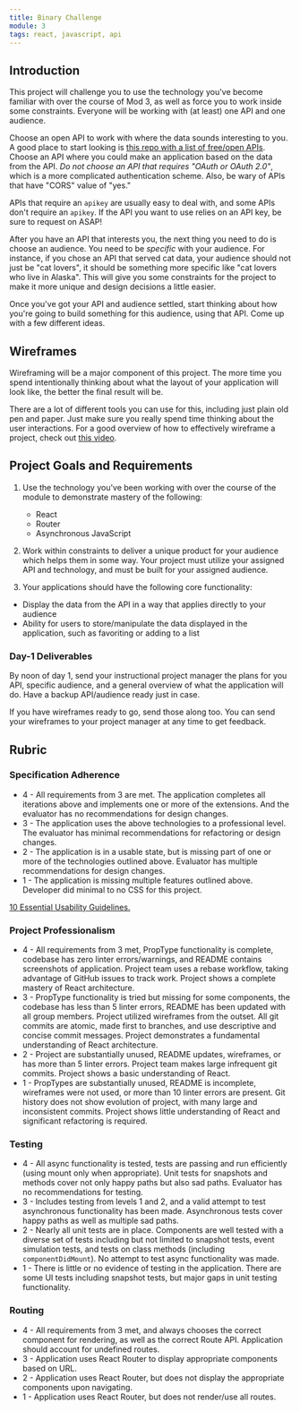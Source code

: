 ```yaml
---
title: Binary Challenge
module: 3
tags: react, javascript, api
---
```


## Introduction

This project will challenge you to use the technology you've become familiar with over the course of Mod 3, as well as force you to work inside some constraints. Everyone will be working with (at least) one API and one audience.

Choose an open API to work with where the data sounds interesting to you. A good place to start looking is [this repo with a list of free/open APIs](https://github.com/public-apis/public-apis). Choose an API where you could make an application based on the data from the API. _Do not choose an API that requires "OAuth or OAuth 2.0"_, which is a more complicated authentication scheme. Also, be wary of APIs that have "CORS" value of "yes."

APIs that require an `apikey` are usually easy to deal with, and some APIs don't require an `apikey`. If the API you want to use relies on an API key, be sure to request on ASAP!

After you have an API that interests you, the next thing you need to do is choose an audience. You need to be _specific_ with your audience. For instance, if you chose an API that served cat data, your audience should not just be "cat lovers", it should be something more specific like "cat lovers who live in Alaska". This will give you some constraints for the project to make it more unique and design decisions a little easier.

Once you've got your API and audience settled, start thinking about how you're going to build something for this audience, using that API. Come up with a few different ideas.

## Wireframes

Wireframing will be a major component of this project. The more time you spend intentionally thinking about what the layout of your application will look like, the better the final result will be.

There are a lot of different tools you can use for this, including just plain old pen and paper. Just make sure you really spend time thinking about the user interactions. For a good overview of how to effectively wireframe a project, check out [this video](https://www.youtube.com/watch?v=e2Oynq-mOLk).

## Project Goals and Requirements

1. Use the technology you've been working with over the course of the module to
   demonstrate mastery of the following:
   - React
   - Router
   - Asynchronous JavaScript

2. Work within constraints to deliver a unique product for your audience which helps them in some way. Your project must utilize your assigned API and technology, and must be built for your assigned audience.

3. Your applications should have the following core functionality:
  - Display the data from the API in a way that applies directly to your audience
  - Ability for users to store/manipulate the data displayed in the application, such as favoriting or adding to a list

### Day-1 Deliverables

By noon of day 1, send your instructional project manager the plans for you API, specific audience, and a general overview of what the application will do. Have a backup API/audience ready just in case.

If you have wireframes ready to go, send those along too. You can send your wireframes to your project manager at any time to get feedback.

## Rubric

### Specification Adherence

* 4 - All requirements from 3 are met. The application completes all iterations above and implements one or more of the extensions. And the evaluator has no recommendations for design changes.
* 3 - The application uses the above technologies to a professional level. The evaluator has minimal recommendations for refactoring or design changes.
* 2 - The application is in a usable state, but is missing part of one or more of the technologies outlined above. Evaluator has multiple recommendations for design changes.
* 1 - The application is missing multiple features outlined above. Developer did minimal to no CSS for this project.

[10 Essential Usability Guidelines.](https://speckyboy.com/10-essential-web-application-usability-guidelines/)

### Project Professionalism

* 4 - All requirements from 3 met, PropType functionality is complete, codebase has zero linter errors/warnings, and README contains screenshots of application. Project team uses a rebase workflow, taking advantage of GitHub issues to track work. Project shows a complete mastery of React architecture.
* 3 - PropType functionality is tried but missing for some components, the codebase has less than 5 linter errors, README has been updated with all group members. Project utilized wireframes from the outset. All git commits are atomic, made first to branches, and use descriptive and concise commit messages. Project demonstrates a fundamental understanding of React architecture.
* 2 - Project are substantially unused, README updates, wireframes, or has more than 5 linter errors. Project team makes large infrequent git commits. Project shows a basic understanding of React.
* 1 - PropTypes are substantially unused, README is incomplete, wireframes were not used, or more than 10 linter errors are present. Git history does not show evolution of project, with many large and inconsistent commits. Project shows little understanding of React and significant refactoring is required.

### Testing

* 4 - All async functionality is tested, tests are passing and run efficiently (using mount only when appropriate).  Unit tests for snapshots and methods cover not only happy paths but also sad paths.  Evaluator has no recommendations for testing.
* 3 - Includes testing from levels 1 and 2, and a valid attempt to test asynchronous functionality has been made.  Asynchronous tests cover happy paths as well as multiple sad paths.
* 2 - Nearly all unit tests are in place. Components are well tested with a diverse set of tests including but not limited to snapshot tests, event simulation tests, and tests on class methods (including `componentDidMount`).  No attempt to test async functionality was made.
* 1 - There is little or no evidence of testing in the application.  There are some UI tests including snapshot tests, but major gaps in unit testing functionality.

### Routing

* 4 - All requirements from 3 met, and always chooses the correct component for rendering, as well as the correct Route API. Application should account for undefined routes.
* 3 - Application uses React Router to display appropriate components based on URL.
* 2 - Application uses React Router, but does not display the appropriate components upon navigating.
* 1 - Application uses React Router, but does not render/use all routes.
